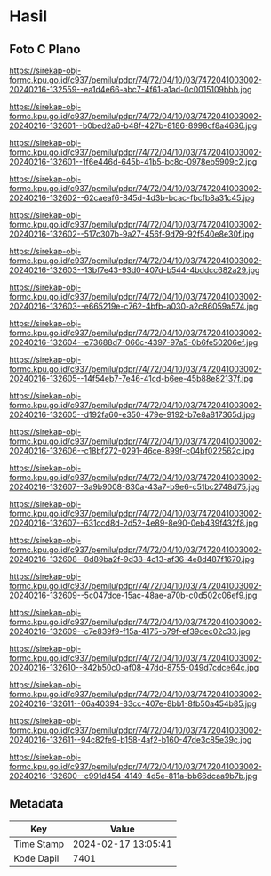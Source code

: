 # Hasil

## Foto C Plano

https://sirekap-obj-formc.kpu.go.id/c937/pemilu/pdpr/74/72/04/10/03/7472041003002-20240216-132559--ea1d4e66-abc7-4f61-a1ad-0c0015109bbb.jpg

https://sirekap-obj-formc.kpu.go.id/c937/pemilu/pdpr/74/72/04/10/03/7472041003002-20240216-132601--b0bed2a6-b48f-427b-8186-8998cf8a4686.jpg

https://sirekap-obj-formc.kpu.go.id/c937/pemilu/pdpr/74/72/04/10/03/7472041003002-20240216-132601--1f6e446d-645b-41b5-bc8c-0978eb5909c2.jpg

https://sirekap-obj-formc.kpu.go.id/c937/pemilu/pdpr/74/72/04/10/03/7472041003002-20240216-132602--62caeaf6-845d-4d3b-bcac-fbcfb8a31c45.jpg

https://sirekap-obj-formc.kpu.go.id/c937/pemilu/pdpr/74/72/04/10/03/7472041003002-20240216-132602--517c307b-9a27-456f-9d79-92f540e8e30f.jpg

https://sirekap-obj-formc.kpu.go.id/c937/pemilu/pdpr/74/72/04/10/03/7472041003002-20240216-132603--13bf7e43-93d0-407d-b544-4bddcc682a29.jpg

https://sirekap-obj-formc.kpu.go.id/c937/pemilu/pdpr/74/72/04/10/03/7472041003002-20240216-132603--e665219e-c762-4bfb-a030-a2c86059a574.jpg

https://sirekap-obj-formc.kpu.go.id/c937/pemilu/pdpr/74/72/04/10/03/7472041003002-20240216-132604--e73688d7-066c-4397-97a5-0b6fe50206ef.jpg

https://sirekap-obj-formc.kpu.go.id/c937/pemilu/pdpr/74/72/04/10/03/7472041003002-20240216-132605--14f54eb7-7e46-41cd-b6ee-45b88e82137f.jpg

https://sirekap-obj-formc.kpu.go.id/c937/pemilu/pdpr/74/72/04/10/03/7472041003002-20240216-132605--d192fa60-e350-479e-9192-b7e8a817365d.jpg

https://sirekap-obj-formc.kpu.go.id/c937/pemilu/pdpr/74/72/04/10/03/7472041003002-20240216-132606--c18bf272-0291-46ce-899f-c04bf022562c.jpg

https://sirekap-obj-formc.kpu.go.id/c937/pemilu/pdpr/74/72/04/10/03/7472041003002-20240216-132607--3a9b9008-830a-43a7-b9e6-c51bc2748d75.jpg

https://sirekap-obj-formc.kpu.go.id/c937/pemilu/pdpr/74/72/04/10/03/7472041003002-20240216-132607--631ccd8d-2d52-4e89-8e90-0eb439f432f8.jpg

https://sirekap-obj-formc.kpu.go.id/c937/pemilu/pdpr/74/72/04/10/03/7472041003002-20240216-132608--8d89ba2f-9d38-4c13-af36-4e8d487f1670.jpg

https://sirekap-obj-formc.kpu.go.id/c937/pemilu/pdpr/74/72/04/10/03/7472041003002-20240216-132609--5c047dce-15ac-48ae-a70b-c0d502c06ef9.jpg

https://sirekap-obj-formc.kpu.go.id/c937/pemilu/pdpr/74/72/04/10/03/7472041003002-20240216-132609--c7e839f9-f15a-4175-b79f-ef39dec02c33.jpg

https://sirekap-obj-formc.kpu.go.id/c937/pemilu/pdpr/74/72/04/10/03/7472041003002-20240216-132610--842b50c0-af08-47dd-8755-049d7cdce64c.jpg

https://sirekap-obj-formc.kpu.go.id/c937/pemilu/pdpr/74/72/04/10/03/7472041003002-20240216-132611--06a40394-83cc-407e-8bb1-8fb50a454b85.jpg

https://sirekap-obj-formc.kpu.go.id/c937/pemilu/pdpr/74/72/04/10/03/7472041003002-20240216-132611--94c82fe9-b158-4af2-b160-47de3c85e39c.jpg

https://sirekap-obj-formc.kpu.go.id/c937/pemilu/pdpr/74/72/04/10/03/7472041003002-20240216-132600--c991d454-4149-4d5e-811a-bb66dcaa9b7b.jpg


## Metadata

| Key        | Value               |
| ---------- | ------------------- |
| Time Stamp | 2024-02-17 13:05:41 |
| Kode Dapil | 7401                |



